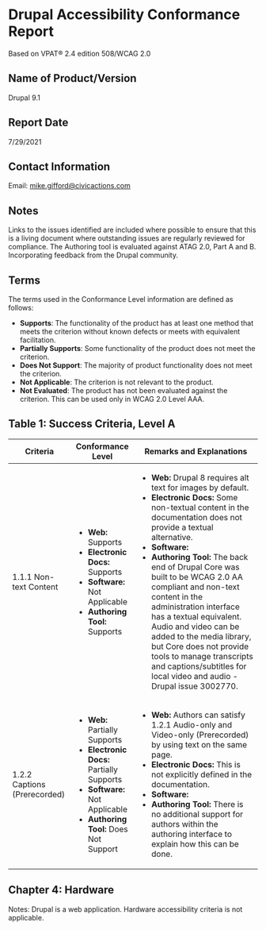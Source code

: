 # Drupal Accessibility Conformance Report

Based on VPAT® 2.4 edition 508/WCAG 2.0

## Name of Product/Version
Drupal 9.1

## Report Date
7/29/2021


## Contact Information


Email: mike.gifford@civicactions.com


## Notes
Links to the issues identified are included where possible to ensure that this is a living document where outstanding issues are regularly reviewed for compliance. The Authoring tool is evaluated against ATAG 2.0, Part A and B. Incorporating feedback from the Drupal community.

## Terms
The terms used in the Conformance Level information are defined as follows:
- **Supports**: The functionality of the product has at least one method that meets the criterion without known defects or meets with equivalent facilitation.
- **Partially Supports**: Some functionality of the product does not meet the criterion.
- **Does Not Support**: The majority of product functionality does not meet the criterion.
- **Not Applicable**: The criterion is not relevant to the product.
- **Not Evaluated**: The product has not been evaluated against the criterion. This can be used only in WCAG 2.0 Level AAA.

## Table 1: Success Criteria, Level A


| Criteria | Conformance Level | Remarks and Explanations |
| --- | --- | --- |
| 1.1.1 Non-text Content | <ul><li>**Web:** Supports</li><li>**Electronic Docs:** Supports</li><li>**Software:** Not Applicable</li><li>**Authoring Tool:** Supports</li> </ul> | <ul><li>**Web:** Drupal 8 requires alt text for images by default.</li><li>**Electronic Docs:** Some non-textual content in the documentation does not provide a textual alternative.</li><li>**Software:** </li><li>**Authoring Tool:** The back end of Drupal Core was built to be  WCAG 2.0 AA compliant and non-text content in the administration interface has a textual equivalent. Audio and video can be added to the media library, but Core does not provide tools to manage transcripts and captions/subtitles for local video and audio - Drupal issue 3002770.</li> </ul> |
| 1.2.2 Captions (Prerecorded) | <ul><li>**Web:** Partially Supports</li><li>**Electronic Docs:** Partially Supports</li><li>**Software:** Not Applicable</li><li>**Authoring Tool:** Does Not Support</li> </ul> | <ul><li>**Web:** Authors can satisfy 1.2.1 Audio-only and Video-only (Prerecorded) by using text on the same page.</li><li>**Electronic Docs:** This is not explicitly defined in the documentation.</li><li>**Software:** </li><li>**Authoring Tool:** There is no additional support for authors within the authoring interface to explain how this can be done.</li> </ul> |

## Chapter 4: Hardware

Notes: Drupal is a web application. Hardware accessibility criteria is not applicable.
